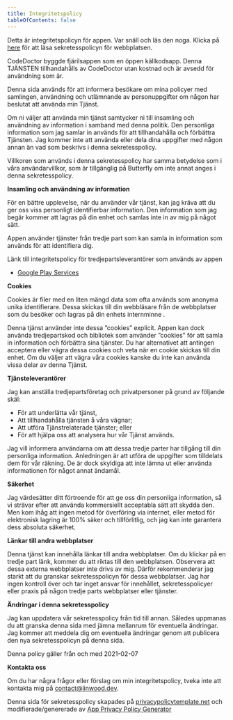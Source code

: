 ```yaml
---
title: Integritetspolicy
tableOfContents: false
---
```


Detta är integritetspolicyn för appen. Var snäll och läs den noga.
Klicka på [here](https://go.linwood.dev/privacypolicy) för att läsa sekretesspolicyn för webbplatsen.

CodeDoctor byggde fjärilsappen som en öppen källkodsapp. Denna TJÄNSTEN tillhandahålls av CodeDoctor utan kostnad och är avsedd för användning som är.

Denna sida används för att informera besökare om mina policyer med samlingen, användning och utlämnande av personuppgifter om någon har beslutat att använda min Tjänst.

Om ni väljer att använda min tjänst samtycker ni till insamling och användning av information i samband med denna politik. Den personliga information som jag samlar in används för att tillhandahålla och förbättra
Tjänsten. Jag kommer inte att använda eller dela dina uppgifter med någon annan än vad som beskrivs i denna sekretesspolicy.

Villkoren som används i denna sekretesspolicy har samma betydelse som i våra användarvillkor, som är tillgänglig på Butterfly om inte annat anges i denna sekretesspolicy.

**Insamling och användning av information**

För en bättre upplevelse, när du använder vår tjänst, kan jag kräva att du ger oss viss personligt identifierbar information. Den information som jag begär kommer att lagras på din enhet och
samlas inte in av mig på något sätt.

Appen använder tjänster från tredje part som kan samla in information som används för att identifiera dig.

Länk till integritetspolicy för tredjepartsleverantörer som används av appen

- [Google Play Services](https://www.google.com/policies/privacy/)

**Cookies**

Cookies är filer med en liten mängd data som ofta används som anonyma unika identifierare. Dessa skickas till din webbläsare från de webbplatser som du besöker och lagras på din enhets internminne
.

Denna tjänst använder inte dessa ”cookies” explicit. Appen kan dock använda tredjepartskod och bibliotek som använder ”cookies” för att samla in information och förbättra sina tjänster. Du har alternativet
att antingen acceptera eller vägra dessa cookies och veta när en cookie skickas till din enhet. Om du väljer att vägra våra cookies kanske du inte kan använda vissa delar av denna Tjänst.

**Tjänsteleverantörer**

Jag kan anställa tredjepartsföretag och privatpersoner på grund av följande skäl:

- För att underlätta vår tjänst,
- Att tillhandahålla tjänsten å våra vägnar;
- Att utföra Tjänstrelaterade tjänster; eller
- För att hjälpa oss att analysera hur vår Tjänst används.

Jag vill informera användarna om att dessa tredje parter har tillgång till din personliga information. Anledningen är att utföra de uppgifter som tilldelats dem för vår räkning. De är dock skyldiga
att inte lämna ut eller använda informationen för något annat ändamål.

**Säkerhet**

Jag värdesätter ditt förtroende för att ge oss din personliga information, så vi strävar efter att använda kommersiellt acceptabla sätt att skydda den. Men kom ihåg att ingen metod för överföring via internet,
eller metod för elektronisk lagring är 100% säker och tillförlitlig, och jag kan inte garantera dess absoluta säkerhet.

**Länkar till andra webbplatser**

Denna tjänst kan innehålla länkar till andra webbplatser. Om du klickar på en tredje part länk, kommer du att riktas till den webbplatsen. Observera att dessa externa webbplatser inte drivs av mig. Därför rekommenderar jag starkt
att du granskar sekretesspolicyn för dessa webbplatser. Jag har ingen kontroll över och tar inget ansvar för innehållet, sekretesspolicyer eller praxis på någon tredje parts webbplatser eller tjänster.

**Ändringar i denna sekretesspolicy**

Jag kan uppdatera vår sekretesspolicy från tid till annan. Således uppmanas du att granska denna sida med jämna mellanrum för eventuella ändringar. Jag kommer att meddela dig om eventuella ändringar genom att publicera den nya sekretesspolicyn på denna
sida.

Denna policy gäller från och med 2021-02-07

**Kontakta oss**

Om du har några frågor eller förslag om min integritetspolicy, tveka inte att kontakta mig på contact@linwood.dev.

Denna sida för sekretesspolicy skapades på [privacypolicytemplate.net](https://privacypolicytemplate.net) och modifierade/genererade
av [App Privacy Policy Generator](https://app-privacy-policy-generator.nisrulz.com/)
